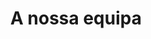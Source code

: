 ---
translationKey: "_team"
title: "A nossa equipa"
description: "Organizamos a sua viagem de sonho a Marrocos, com todo o conforto e segurança, para que possa experienciar este país em todo o seu esplendor."

type: "team"
---